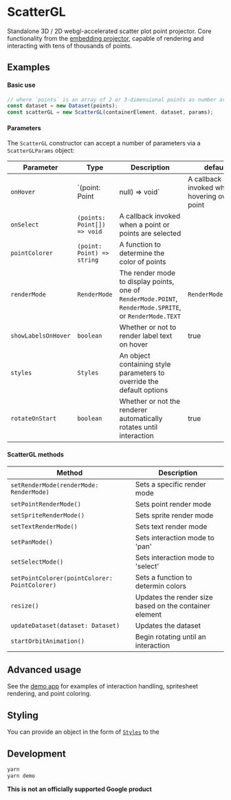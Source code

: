 # ScatterGL

Standalone 3D / 2D webgl-accelerated scatter plot point projector. Core functionality from the [embedding projector](http://projector.tensorflow.org), capable of rendering and interacting with tens of thousands of points.

## Examples

#### Basic use

```javascript
// where `points` is an array of 2 or 3-dimensional points as number arrays.
const dataset = new Dataset(points);
const scatterGL = new ScatterGL(containerElement, dataset, params);
```

#### Parameters

The `ScatterGL` constructor can accept a number of parameters via a `ScatterGLParams` object:

| Parameter           | Type                            | Description                                                                                             | default            |
| ------------------- | ------------------------------- | ------------------------------------------------------------------------------------------------------- | ------------------ |
| `onHover`           | `(point: Point | null) => void` | A callback invoked when hovering over a point                                                           |                    |
| `onSelect`          | `(points: Point[]) => void`     | A callback invoked when a point or points are selected                                                  |                    |
| `pointColorer`      | `(point: Point) => string`      | A function to determine the color of points                                                             |                    |
| `renderMode`        | `RenderMode`                    | The render mode to display points, one of `RenderMode.POINT`, `RenderMode.SPRITE`, or `RenderMode.TEXT` | `RenderMode.POINT` |
| `showLabelsOnHover` | `boolean`                       | Whether or not to render label text on hover                                                            | true               |
| `styles`            | `Styles`                        | An object containing style parameters to override the default options                                   |                    |
| `rotateOnStart`     | `boolean`                       | Whether or not the renderer automatically rotates until interaction                                     | true               |

#### ScatterGL methods

| Method                                        | Description                                            |
| --------------------------------------------- | ------------------------------------------------------ |
| `setRenderMode(renderMode: RenderMode)`       | Sets a specific render mode                            |
| `setPointRenderMode()`                        | Sets point render mode                                 |
| `setSpriteRenderMode()`                       | Sets sprite render mode                                |
| `setTextRenderMode()`                         | Sets text render mode                                  |
| `setPanMode()`                                | Sets interaction mode to 'pan'                         |
| `setSelectMode()`                             | Sets interaction mode to 'select'                      |
| `setPointColorer(pointColorer: PointColorer)` | Sets a function to determin colors                     |
| `resize()`                                    | Updates the render size based on the container element |
| `updateDataset(dataset: Dataset)`             | Updates the dataset                                    |
| `startOrbitAnimation()`                       | Begin rotating until an interaction                    |

## Advanced usage

See the [demo app](./demo/index.ts) for examples of interaction handling, spritesheet rendering, and point coloring.

## Styling

You can provide an object in the form of [`Styles`](./src/styles.ts) to the

## Development

```bash
yarn
yarn demo
```

**This is not an officially supported Google product**
